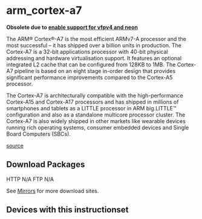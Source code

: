 # arm\_cortex-a7

**Obsolete due to [enable support for vfpv4 and neon](https://git.lede-project.org/?p=source.git%3Ba%3Dcommit%3Bh%3D305704f405fbc347a17dd69c1354ec3da448ea15 "https://git.lede-project.org/?p=source.git;a=commit;h=305704f405fbc347a17dd69c1354ec3da448ea15")**

The ARM® Cortex®-A7 is the most efficient ARMv7-A processor and the most successful – it has shipped over a billion units in production. The Cortex-A7 is a 32-bit applications processor with 40-bit physical addressing and hardware virtualisation support. It features an optional integrated L2 cache that can be configured from 128KB to 1MB. The Cortex-A7 pipeline is based on an eight stage in-order design that provides significant performance improvements compared to the Cortex-A5 processor.

The Cortex-A7 is architecturally compatible with the high-performance Cortex-A15 and Cortex-A17 processors and has shipped in millions of smartphones and tablets as a LITTLE processor in ARM big.LITTLE™ configuration and also as a standalone multicore processor cluster. The Cortex-A7 is also widely shipped in other markets like wearable devices running rich operating systems, consumer embedded devices and Single Board Computers (SBCs).

[source](http://www.arm.com/products/processors/cortex-a/cortex-a7.php "http://www.arm.com/products/processors/cortex-a/cortex-a7.php")

## Download Packages

HTTP N/A FTP N/A

See [Mirrors](/downloads#mirrors "downloads") for more download sites.

## Devices with this instructionset
